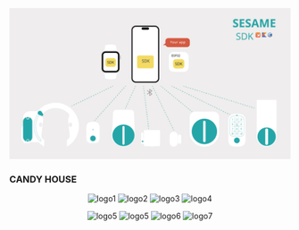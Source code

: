 ![SesameSDK](https://github.com/CANDY-HOUSE/.github/blob/main/profile/images/SesameSDK.png?raw=true)

<h3>CANDY HOUSE</h3>

<p align="center">
    <img src="https://cdn.shopify.com/s/files/1/0016/1870/6495/files/abeja.logo.png?v=1705540405" width="100px;" alt="logo1"/>
    <img src="https://cdn.shopify.com/s/files/1/0016/1870/6495/files/asterisk_logo.png?v=1705540405" width="100px;" alt="logo2"/>
    <img src="https://cdn.shopify.com/s/files/1/0016/1870/6495/files/blink_logo.png?v=1705540405" width="100px;" alt="logo3"/>
    <img src="https://cdn.shopify.com/s/files/1/0016/1870/6495/files/file.logo.png?v=1705540405" width="100px;" alt="logo4"/>
</p>

<p align="center">
    <img src="https://cdn.shopify.com/s/files/1/0016/1870/6495/files/intellex_logo.png?v=1705540405" width="100px;" alt="logo5"/>
    <img src="https://cdn.shopify.com/s/files/1/0016/1870/6495/files/livesmart_logo.png?v=1705540406" width="100px;" alt="logo5"/>
    <img src="https://cdn.shopify.com/s/files/1/0016/1870/6495/files/lixil_logo.png?v=1705540405" width="100px;" alt="logo6"/>
    <img src="https://cdn.shopify.com/s/files/1/0016/1870/6495/files/nature_logo.png?v=1705540405" width="100px;" alt="logo7"/>
</p>
